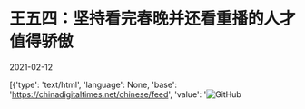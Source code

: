 # 王五四：坚持看完春晚并还看重播的人才值得骄傲

2021-02-12

[{'type': 'text/html', 'language': None, 'base': 'https://chinadigitaltimes.net/chinese/feed', 'value': '![GitHub](https://chinadigitaltimes.net/chinese/files/2021/02/春晚-scaled.jpeg)

